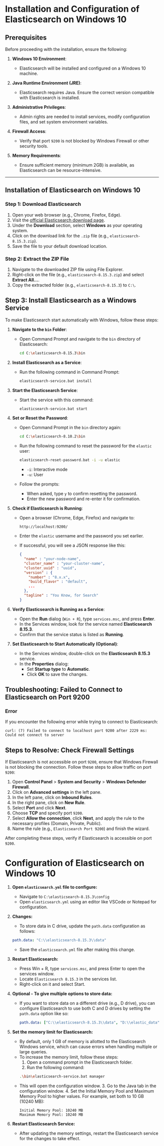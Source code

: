 # Installation and Configuration of Elasticsearch on Windows 10

## Prerequisites

Before proceeding with the installation, ensure the following:

1. **Windows 10 Environment**:
   - Elasticsearch will be installed and configured on a Windows 10 machine.

2. **Java Runtime Environment (JRE)**:
   - Elasticsearch requires Java. Ensure the correct version compatible with Elasticsearch is installed.

3. **Administrative Privileges**:
   - Admin rights are needed to install services, modify configuration files, and set system environment variables.

4. **Firewall Access**:
   - Verify that port `9200` is not blocked by Windows Firewall or other security tools.

5. **Memory Requirements**:
   - Ensure sufficient memory (minimum 2GB) is available, as Elasticsearch can be resource-intensive.

---

## Installation of Elasticsearch on Windows 10

### Step 1: Download Elasticsearch
1. Open your web browser (e.g., Chrome, Firefox, Edge).
2. Visit the [official Elasticsearch download page](https://www.elastic.co/downloads/elasticsearch).
3. Under the **Download** section, select **Windows** as your operating system.
4. Click on the download link for the `.zip` file (e.g., `elasticsearch-8.15.3.zip`).
5. Save the file to your default download location.

### Step 2: Extract the ZIP File
1. Navigate to the downloaded ZIP file using File Explorer.
2. Right-click on the file (e.g., `elasticsearch-8.15.3.zip`) and select **Extract All...**.
3. Copy the extracted folder (e.g., `elasticsearch-8.15.3`) to `C:\`.

## Step 3: Install Elasticsearch as a Windows Service

To make Elasticsearch start automatically with Windows, follow these steps:

1. **Navigate to the `bin` Folder**:
   - Open Command Prompt and navigate to the `bin` directory of Elasticsearch:
     ```bash
     cd C:\elasticsearch-8.15.3\bin
     ```

2. **Install Elasticsearch as a Service**:
   - Run the following command in Command Prompt:
     ```bash
     elasticsearch-service.bat install
     ```

3. **Start the Elasticsearch Service**:
   - Start the service with this command:
     ```bash
     elasticsearch-service.bat start
     ```

4. **Set or Reset the Password**:
   - Open Command Prompt in the `bin` directory again:
     ```bash
     cd C:\elasticsearch-8.10.2\bin
     ```
   - Run the following command to reset the password for the `elastic` user:
     ```bash
     elasticsearch-reset-password.bat -i -u elastic
     ```
     - `-i`: Interactive mode  
     - `-u`: User

   - Follow the prompts:
     - When asked, type `y` to confirm resetting the password.
     - Enter the new password and re-enter it for confirmation.

5. **Check if Elasticsearch is Running**:
   - Open a browser (Chrome, Edge, Firefox) and navigate to:
     ```plaintext
     http://localhost:9200/
     ```
   - Enter the `elastic` username and the password you set earlier.

   - If successful, you will see a JSON response like this:
     ```json
     {
       "name" : "your-node-name",
       "cluster_name" : "your-cluster-name",
       "cluster_uuid" : "uuid",
       "version" : {
         "number" : "8.x.x",
         "build_flavor" : "default",
         ...
       },
       "tagline" : "You Know, for Search"
     }
     ```

6. **Verify Elasticsearch is Running as a Service**:
   - Open the **Run** dialog (`Win + R`), type `services.msc`, and press **Enter**.
   - In the Services window, look for the service named **Elasticsearch 8.15.3**.
   - Confirm that the service status is listed as **Running**.

7. **Set Elasticsearch to Start Automatically (Optional)**:
   - In the Services window, double-click on the **Elasticsearch 8.15.3** service.
   - In the **Properties** dialog:
     - Set **Startup type** to **Automatic**.
     - Click **OK** to save the changes.

## Troubleshooting: Failed to Connect to Elasticsearch on Port 9200

### Error
If you encounter the following error while trying to connect to Elasticsearch:
```plaintext
curl: (7) Failed to connect to localhost port 9200 after 2229 ms: Could not connect to server
```
## Steps to Resolve: Check Firewall Settings

If Elasticsearch is not accessible on port `9200`, ensure that Windows Firewall is not blocking the connection. Follow these steps to allow traffic on port `9200`:

1. Open **Control Panel** > **System and Security** > **Windows Defender Firewall**.
2. Click on **Advanced settings** in the left pane.
3. In the left pane, click on **Inbound Rules**.
4. In the right pane, click on **New Rule**.
5. Select **Port** and click **Next**.
6. Choose **TCP** and specify port `9200`.
7. Select **Allow the connection**, click **Next**, and apply the rule to the necessary profiles (Domain, Private, Public).
8. Name the rule (e.g., `Elasticsearch Port 9200`) and finish the wizard.

After completing these steps, verify if Elasticsearch is accessible on port `9200`.

# Configuration of Elasticsearch on Windows 10

1. **Open `elasticsearch.yml` file to configure:**
   - Navigate to `C:\elasticsearch-8.15.3\config`
   - Open `elasticsearch.yml` using an editor like VSCode or Notepad for configuration.

2. **Changes:**
   - To store data in C drive, update the `path.data` configuration as follows:
   ```yaml
   path.data: "C:\\elasticsearch-8.15.3\\data"
   ```
   - Save the `elasticsearch.yml` file after making this change.
     
3. **Restart Elasticsearch:**
   - Press Win + R, type `services.msc`, and press Enter to open the services window.
   - Locate `Elasticsearch 8.15.3` in the services list.
   - Right-click on it and select Start.

4. **Optional - To give multiple options to store data:**
   - If you want to store data on a different drive (e.g., D drive), you can configure Elasticsearch to use both C and D 
     drives by setting the `path.data` option like so:
     ```yaml
     path.data: ["C:\\elasticsearch-8.15.3\\data", "D:\\elastic_data"]
     ```
5. **Set the memory limit for Elasticsearch:**
   - By default, only 1 GB of memory is allotted to the Elasticsearch Windows service, which can cause errors when handling 
     multiple or large queries.
   - To increase the memory limit, follow these steps:
      1. Open a command prompt in the Elasticsearch folder.
      2. Run the following command:
      ```bash
      .\bin\elasticsearch-service.bat manager
      ```
   - This will open the configuration window.
      3. Go to the Java tab in the configuration window.
      4. Set the Initial Memory Pool and Maximum Memory Pool to higher values. For example, set both to 10 GB (10240 MB):
      ```painltext
      Initial Memory Pool: 10240 MB
      Maximum Memory Pool: 10240 MB
      ```
6. **Restart Elasticsearch Service:**
    - After updating the memory settings, restart the Elasticsearch service for the changes to take effect.
